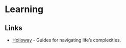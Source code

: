 # Learning

## Links

- [Holloway](https://www.holloway.com/) - Guides for navigating life’s complexities.